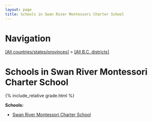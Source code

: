 ```yaml
---
layout: page
title: Schools in Swan River Montessori Charter School
---
```

# Navigation

[[All countries/states/provinces]](../..) > [[All B.C. districts]](..)

# Schools in Swan River Montessori Charter School

{% include_relative grade.html %}

**Schools:**

- [Swan River Montessori Charter School](Swan_River_Montessori_Charter_School.md)
